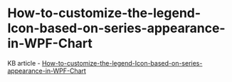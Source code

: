 # How-to-customize-the-legend-Icon-based-on-series-appearance-in-WPF-Chart

KB article - [How-to-customize-the-legend-Icon-based-on-series-appearance-in-WPF-Chart](https://www.syncfusion.com/kb/11672/how-to-customize-the-legend-icon-based-on-series-appearance-in-wpf-chart)
